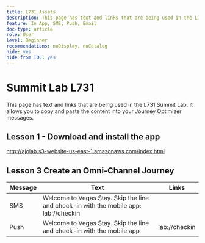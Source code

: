 ```yaml
---
title: L731 Assets
description: This page has text and links that are being used in the L731 Summit Lab. 
feature: In App, SMS, Push, Email
doc-type: article
role: User
level: Beginner
recommendations: noDisplay, noCatalog
hide: yes
hide from TOC: yes
---
```


# Summit Lab L731

This page has text and links that are being used in the L731 Summit Lab. It allows you to copy and paste the content into your Journey Optimizer messages.

## Lesson 1 - Download and install the app

http://ajolab.s3-website-us-east-1.amazonaws.com/index.html

## Lesson 3 Create an Omni-Channel Journey

|Message|Text|Links|
|----|----|----|
|SMS| Welcome to Vegas Stay. Skip the line and check-in with the mobile app: lab://checkin||
|Push|Welcome to Vegas Stay. Skip the line and check-in with the mobile app| lab://checkin|


